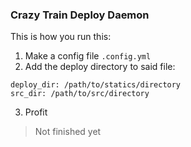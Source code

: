 
### Crazy Train Deploy Daemon
This is how you run this:

1. Make a config file `.config.yml`
2. Add the deploy directory to said file:

  ```
  deploy_dir: /path/to/statics/directory
  src_dir: /path/to/src/directory
  ```
3. Profit $$$$

> Not finished yet
